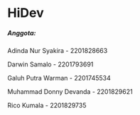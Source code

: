 # HiDev

##### Anggota:

Adinda Nur Syakira - 2201828663

Darwin Samalo - 2201793691

Galuh Putra Warman - 2201745534

Muhammad Donny Devanda - 2201829621

Rico Kumala - 2201829735
